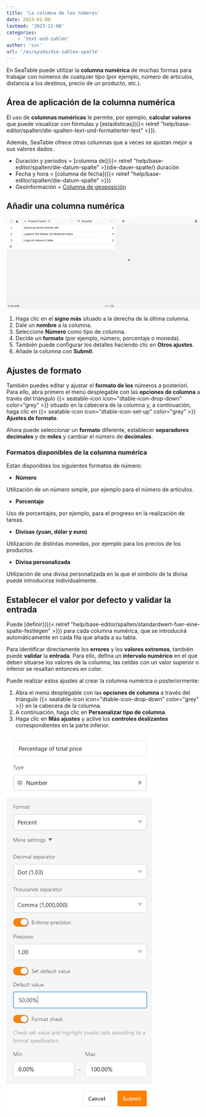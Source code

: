 ```yaml
---
title: 'La columna de los números'
date: 2023-01-08
lastmod: '2023-11-08'
categories:
    - 'text-und-zahlen'
author: 'ssc'
url: '/es/ayuda/die-zahlen-spalte'
---
```


En SeaTable puede utilizar la **columna numérica** de muchas formas para trabajar con números de cualquier tipo (por ejemplo, número de artículos, distancia a los destinos, precio de un producto, etc.).

## Área de aplicación de la columna numérica

El uso de **columnas numéricas** le permite, por ejemplo, **calcular valores** que puede visualizar con fórmulas y [estadísticas]({{< relref "help/base-editor/spalten/die-spalten-text-und-formatierter-text" >}}).

Además, SeaTable ofrece otras columnas que a veces se ajustan mejor a sus valores dados.

- Duración y periodos = [columna de]({{< relref "help/base-editor/spalten/die-datum-spalte" >}}die-dauer-spalte/) duración
- Fecha y hora = [columna de fecha]({{< relref "help/base-editor/spalten/die-datum-spalte" >}})
- Geoinformación = [Columna de geoposición](https://seatable.io/es/docs/andere-spalten/die-geopositions-spalte/)

## Añadir una columna numérica

![Añadir una columna numérica](images/hinzufuegen-einer-zahlenspalte.gif)

1. Haga clic en el **signo más** situado a la derecha de la última columna.
2. Dale un **nombre** a la columna.
3. Seleccione **Número** como tipo de columna.
4. Decide un **formato** (por ejemplo, número, porcentaje o moneda).
5. También puede configurar los detalles haciendo clic en **Otros ajustes**.
6. Añade la columna con **Submit**.

## Ajustes de formato

También puedes editar y ajustar el **formato de los** números a posteriori. Para ello, abra primero el menú desplegable con las **opciones de columna** a través del triángulo {{< seatable-icon icon="dtable-icon-drop-down" color="grey" >}} situado en la cabecera de la columna y, a continuación, haga clic en {{< seatable-icon icon="dtable-icon-set-up" color="grey" >}} **Ajustes de formato**.

Ahora puede seleccionar un **formato** diferente, establecer **separadores** **decimales** y de **miles** y cambiar el número de **decimales**.

### Formatos disponibles de la columna numérica

Están disponibles los siguientes formatos de número:

- **Número**

Utilización de un número simple, por ejemplo para el número de artículos.

- **Porcentaje**

Uso de porcentajes, por ejemplo, para el progreso en la realización de tareas.

- **Divisas (yuan, dólar y euro)**

Utilización de distintas monedas, por ejemplo para los precios de los productos.

- **Divisa personalizada**

Utilización de una divisa personalizada en la que el símbolo de la divisa puede introducirse individualmente.

## Establecer el valor por defecto y validar la entrada

Puede [definir]({{< relref "help/base-editor/spalten/standardwert-fuer-eine-spalte-festlegen" >}}) para cada columna numérica, que se introducirá automáticamente en cada fila que añada a su tabla.

Para identificar directamente los **errores** y los **valores extremos**, también puede **validar** la **entrada**. Para ello, defina un **intervalo numérico** en el que deben situarse los valores de la columna; las celdas con un valor superior o inferior se resaltan entonces en color.

Puede realizar estos ajustes al crear la columna numérica o posteriormente:

1. Abra el menú desplegable con las **opciones de columna** a través del triángulo {{< seatable-icon icon="dtable-icon-drop-down" color="grey" >}} en la cabecera de la columna.
2. A continuación, haga clic en **Personalizar tipo de columna**.
3. Haga clic en **Más ajustes** y active los **controles deslizantes** correspondientes en la parte inferior.

![Configuración del formato de las columnas numéricas](images/Format-settings-of-number-columns.png)
